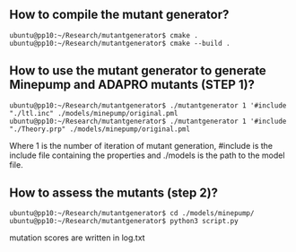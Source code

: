 ## How to compile the mutant generator?

```console
ubuntu@pp10:~/Research/mutantgenerator$ cmake .
ubuntu@pp10:~/Research/mutantgenerator$ cmake --build .
```
## How to use the mutant generator to generate Minepump and ADAPRO mutants (STEP 1)?

```console
ubuntu@pp10:~/Research/mutantgenerator$ ./mutantgenerator 1 '#include "./ltl.inc" ./models/minepump/original.pml
ubuntu@pp10:~/Research/mutantgenerator$ ./mutantgenerator 1 '#include "./Theory.prp" ./models/minepump/original.pml
```

Where 1 is the number of iteration of mutant generation, #include is the include file containing the properties and ./models is the path to the model file.

## How to assess the mutants (step 2)?

```console
ubuntu@pp10:~/Research/mutantgenerator$ cd ./models/minepump/
ubuntu@pp10:~/Research/mutantgenerator$ python3 script.py
```
mutation scores are written in log.txt
